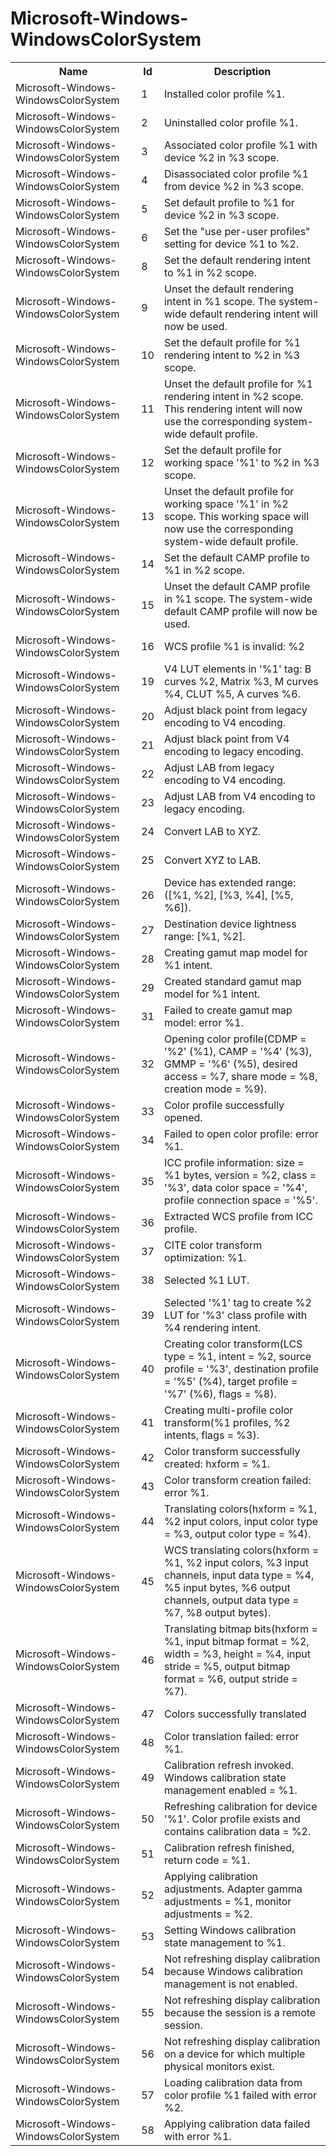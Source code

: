 # Microsoft-Windows-WindowsColorSystem

<table>
<colgroup><col/><col/><col/></colgroup>
<tr><th>Name</th><th>Id</th><th>Description</th></tr>
<tr><td>Microsoft-Windows-WindowsColorSystem</td><td>1</td><td>Installed color profile %1.</td></tr>
<tr><td>Microsoft-Windows-WindowsColorSystem</td><td>2</td><td>Uninstalled color profile %1.</td></tr>
<tr><td>Microsoft-Windows-WindowsColorSystem</td><td>3</td><td>Associated color profile %1 with device %2 in %3 scope.</td></tr>
<tr><td>Microsoft-Windows-WindowsColorSystem</td><td>4</td><td>Disassociated color profile %1 from device %2 in %3 scope.</td></tr>
<tr><td>Microsoft-Windows-WindowsColorSystem</td><td>5</td><td>Set default profile to %1 for device %2 in %3 scope.</td></tr>
<tr><td>Microsoft-Windows-WindowsColorSystem</td><td>6</td><td>Set the &quot;use per-user profiles&quot; setting for device %1 to %2.</td></tr>
<tr><td>Microsoft-Windows-WindowsColorSystem</td><td>8</td><td>Set the default rendering intent to %1 in %2 scope.</td></tr>
<tr><td>Microsoft-Windows-WindowsColorSystem</td><td>9</td><td>Unset the default rendering intent in %1 scope. The system-wide default rendering intent will now be used.</td></tr>
<tr><td>Microsoft-Windows-WindowsColorSystem</td><td>10</td><td>Set the default profile for %1 rendering intent to %2 in %3 scope.</td></tr>
<tr><td>Microsoft-Windows-WindowsColorSystem</td><td>11</td><td>Unset the default profile for %1 rendering intent in %2 scope. This rendering intent will now use the corresponding system-wide default profile.</td></tr>
<tr><td>Microsoft-Windows-WindowsColorSystem</td><td>12</td><td>Set the default profile for working space &#39;%1&#39; to %2 in %3 scope.</td></tr>
<tr><td>Microsoft-Windows-WindowsColorSystem</td><td>13</td><td>Unset the default profile for working space &#39;%1&#39; in %2 scope. This working space will now use the corresponding system-wide default profile.</td></tr>
<tr><td>Microsoft-Windows-WindowsColorSystem</td><td>14</td><td>Set the default CAMP profile to %1 in %2 scope.</td></tr>
<tr><td>Microsoft-Windows-WindowsColorSystem</td><td>15</td><td>Unset the default CAMP profile in %1 scope. The system-wide default CAMP profile will now be used.</td></tr>
<tr><td>Microsoft-Windows-WindowsColorSystem</td><td>16</td><td>WCS profile %1 is invalid: %2</td></tr>
<tr><td>Microsoft-Windows-WindowsColorSystem</td><td>19</td><td>V4 LUT elements in &#39;%1&#39; tag: B curves %2, Matrix %3, M curves %4, CLUT %5, A curves %6.</td></tr>
<tr><td>Microsoft-Windows-WindowsColorSystem</td><td>20</td><td>Adjust black point from legacy encoding to V4 encoding.</td></tr>
<tr><td>Microsoft-Windows-WindowsColorSystem</td><td>21</td><td>Adjust black point from V4 encoding to legacy encoding.</td></tr>
<tr><td>Microsoft-Windows-WindowsColorSystem</td><td>22</td><td>Adjust LAB from legacy encoding to V4 encoding.</td></tr>
<tr><td>Microsoft-Windows-WindowsColorSystem</td><td>23</td><td>Adjust LAB from V4 encoding to legacy encoding.</td></tr>
<tr><td>Microsoft-Windows-WindowsColorSystem</td><td>24</td><td>Convert LAB to XYZ.</td></tr>
<tr><td>Microsoft-Windows-WindowsColorSystem</td><td>25</td><td>Convert XYZ  to LAB.</td></tr>
<tr><td>Microsoft-Windows-WindowsColorSystem</td><td>26</td><td>Device has extended range: ([%1, %2], [%3, %4], [%5, %6]).</td></tr>
<tr><td>Microsoft-Windows-WindowsColorSystem</td><td>27</td><td>Destination device lightness range: [%1, %2].</td></tr>
<tr><td>Microsoft-Windows-WindowsColorSystem</td><td>28</td><td>Creating gamut map model for %1 intent.</td></tr>
<tr><td>Microsoft-Windows-WindowsColorSystem</td><td>29</td><td>Created standard gamut map model for %1 intent.</td></tr>
<tr><td>Microsoft-Windows-WindowsColorSystem</td><td>31</td><td>Failed to create gamut map model: error %1.</td></tr>
<tr><td>Microsoft-Windows-WindowsColorSystem</td><td>32</td><td>Opening color profile(CDMP = &#39;%2&#39; (%1), CAMP = &#39;%4&#39; (%3), GMMP = &#39;%6&#39; (%5), desired access = %7, share mode = %8, creation mode = %9).</td></tr>
<tr><td>Microsoft-Windows-WindowsColorSystem</td><td>33</td><td>Color profile successfully opened.</td></tr>
<tr><td>Microsoft-Windows-WindowsColorSystem</td><td>34</td><td>Failed to open color profile: error %1.</td></tr>
<tr><td>Microsoft-Windows-WindowsColorSystem</td><td>35</td><td>ICC profile information: size = %1 bytes, version = %2, class = &#39;%3&#39;, data color space = &#39;%4&#39;, profile connection space = &#39;%5&#39;.</td></tr>
<tr><td>Microsoft-Windows-WindowsColorSystem</td><td>36</td><td>Extracted WCS profile from ICC profile.</td></tr>
<tr><td>Microsoft-Windows-WindowsColorSystem</td><td>37</td><td>CITE color transform optimization: %1.</td></tr>
<tr><td>Microsoft-Windows-WindowsColorSystem</td><td>38</td><td>Selected %1 LUT.</td></tr>
<tr><td>Microsoft-Windows-WindowsColorSystem</td><td>39</td><td>Selected &#39;%1&#39; tag to create %2 LUT for &#39;%3&#39; class profile with %4 rendering intent.</td></tr>
<tr><td>Microsoft-Windows-WindowsColorSystem</td><td>40</td><td>Creating color transform(LCS type = %1, intent = %2, source profile = &#39;%3&#39;, destination profile = &#39;%5&#39; (%4), target profile = &#39;%7&#39; (%6), flags = %8).</td></tr>
<tr><td>Microsoft-Windows-WindowsColorSystem</td><td>41</td><td>Creating multi-profile color transform(%1 profiles, %2 intents, flags = %3).</td></tr>
<tr><td>Microsoft-Windows-WindowsColorSystem</td><td>42</td><td>Color transform successfully created: hxform = %1.</td></tr>
<tr><td>Microsoft-Windows-WindowsColorSystem</td><td>43</td><td>Color transform creation failed: error %1.</td></tr>
<tr><td>Microsoft-Windows-WindowsColorSystem</td><td>44</td><td>Translating colors(hxform = %1, %2 input colors, input color type = %3, output color type = %4).</td></tr>
<tr><td>Microsoft-Windows-WindowsColorSystem</td><td>45</td><td>WCS translating colors(hxform = %1, %2 input colors, %3 input channels, input data type = %4, %5 input bytes, %6 output channels, output data type = %7, %8 output bytes).</td></tr>
<tr><td>Microsoft-Windows-WindowsColorSystem</td><td>46</td><td>Translating bitmap bits(hxform = %1, input bitmap format = %2, width = %3, height = %4, input stride = %5, output bitmap format = %6, output stride = %7).</td></tr>
<tr><td>Microsoft-Windows-WindowsColorSystem</td><td>47</td><td>Colors successfully translated</td></tr>
<tr><td>Microsoft-Windows-WindowsColorSystem</td><td>48</td><td>Color translation failed: error %1.</td></tr>
<tr><td>Microsoft-Windows-WindowsColorSystem</td><td>49</td><td>Calibration refresh invoked. Windows calibration state management enabled = %1.</td></tr>
<tr><td>Microsoft-Windows-WindowsColorSystem</td><td>50</td><td>Refreshing calibration for device &#39;%1&#39;. Color profile exists and contains calibration data = %2.</td></tr>
<tr><td>Microsoft-Windows-WindowsColorSystem</td><td>51</td><td>Calibration refresh finished, return code = %1.</td></tr>
<tr><td>Microsoft-Windows-WindowsColorSystem</td><td>52</td><td>Applying calibration adjustments.  Adapter gamma adjustments = %1, monitor adjustments = %2.</td></tr>
<tr><td>Microsoft-Windows-WindowsColorSystem</td><td>53</td><td>Setting Windows calibration state management to %1.</td></tr>
<tr><td>Microsoft-Windows-WindowsColorSystem</td><td>54</td><td>Not refreshing display calibration because Windows calibration management is not enabled.</td></tr>
<tr><td>Microsoft-Windows-WindowsColorSystem</td><td>55</td><td>Not refreshing display calibration because the session is a remote session.</td></tr>
<tr><td>Microsoft-Windows-WindowsColorSystem</td><td>56</td><td>Not refreshing display calibration on a device for which multiple physical monitors exist.</td></tr>
<tr><td>Microsoft-Windows-WindowsColorSystem</td><td>57</td><td>Loading calibration data from color profile %1 failed with error %2.</td></tr>
<tr><td>Microsoft-Windows-WindowsColorSystem</td><td>58</td><td>Applying calibration data failed with error %1.</td></tr>
</table>
